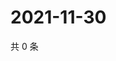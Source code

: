 # 2021-11-30

共 0 条

<!-- BEGIN WEIBO -->
<!-- 最后更新时间 Tue Nov 30 2021 07:15:08 GMT+0800 (China Standard Time) -->

<!-- END WEIBO -->
